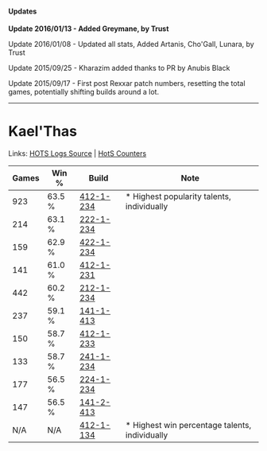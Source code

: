 #### Updates
**Update 2016/01/13 - Added Greymane, by Trust**

Update 2016/01/08 - Updated all stats, Added Artanis, Cho'Gall, Lunara, by Trust

Update 2015/09/25 - Kharazim added thanks to PR by Anubis Black

Update 2015/09/17 - First post Rexxar patch numbers, resetting the total games, potentially shifting builds around a lot.

***

# Kael'Thas

Links: [HOTS Logs Source](https://www.hotslogs.com/Sitewide/HeroDetails?Hero=Kael'Thas) | [HotS Counters](http://hotscounters.com/#/hero/Kael'Thas)

Games  | Win %  | Build     | Note
-----  | -----  | -----     | ----
923    | 63.5 % | [412-1-234](http://www.heroesfire.com/hots/talent-calculator/kaelthas#rtaI) | * Highest popularity talents, individually
214    | 63.1 % | [222-1-234](http://www.heroesfire.com/hots/talent-calculator/kaelthas#kdio) | 
159    | 62.9 % | [422-1-234](http://www.heroesfire.com/hots/talent-calculator/kaelthas#sF-o) | 
141    | 61.0 % | [412-1-231](http://www.heroesfire.com/hots/talent-calculator/kaelthas#rtaF) | 
442    | 60.2 % | [212-1-234](http://www.heroesfire.com/hots/talent-calculator/kaelthas#kFII) | 
237    | 59.1 % | [141-1-413](http://www.heroesfire.com/hots/talent-calculator/kaelthas#hX_L) | 
150    | 58.7 % | [412-1-233](http://www.heroesfire.com/hots/talent-calculator/kaelthas#rtaH) | 
133    | 58.7 % | [241-1-234](http://www.heroesfire.com/hots/talent-calculator/kaelthas#lM5Y) | 
177    | 56.5 % | [224-1-234](http://www.heroesfire.com/hots/talent-calculator/kaelthas#kibI) | 
147    | 56.5 % | [141-2-413](http://www.heroesfire.com/hots/talent-calculator/kaelthas#hYEz) | 
N/A    | N/A    | [412-1-134](http://www.heroesfire.com/hots/talent-calculator/kaelthas#rtYk) | * Highest win percentage talents, individually
